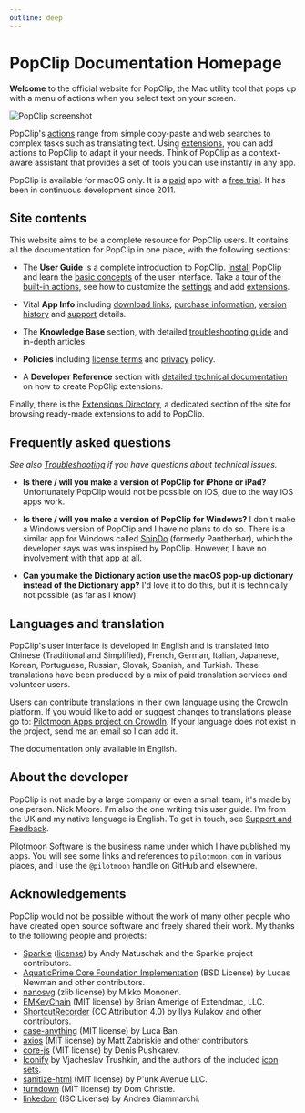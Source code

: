 ```yaml
---
outline: deep
---
```

<script setup lang="ts">
import NewsBox from './components/NewsBox.vue'
</script>

# PopClip Documentation Homepage

<NewsBox />

**Welcome** to the official website for PopClip, the Mac utility tool that pops up with a menu of actions when you select text on your screen.


![PopClip screenshot](/popclip.jpg "Screenshot of PopClip")

PopClip's [actions](/guide/actions) range from simple copy-paste and web searches to complex tasks such as translating text. Using [extensions](/guide/extensions), you can add actions to PopClip to adapt it your needs. Think of PopClip as a context-aware assistant that provides a set of tools you can use instantly in any app.


PopClip is available for macOS only. It is a [paid](/buy) app with a [free trial](/download). It has been in continuous development since 2011.

## **Site contents**

This website aims to be a complete resource for PopClip users. It contains all the documentation for PopClip in one place, with the following sections:

* The **User Guide** is a complete introduction to PopClip. [Install](/guide/install) PopClip and learn the [basic concepts](/guide/basics) of the user interface. Take a tour of the [built-in actions](/guide/actions), see how to customize the [settings](/guide/settings) and add [extensions](/guide/extensions).

* Vital **App Info** including [download links](/download), [purchase information](/buy), [version history](/changes) and [support](/support) details.

* The **Knowledge Base** section, with detailed [troubleshooting guide](/kb/troubleshooting) and in-depth articles.

* **Policies** including [license terms](/terms) and [privacy](/privacy) policy.

* A **Developer Reference** section with [detailed technical documentation](/dev/) on how to create PopClip extensions.

Finally, there is the [Extensions Directory](/extensions/), a dedicated section of the site for browsing ready-made extensions to add to PopClip.

## Frequently asked questions

*See also [Troubleshooting](/kb/troubleshooting) if you have questions about technical issues.*

* **Is there / will you make a version of PopClip for iPhone or iPad?**
  Unfortunately PopClip would not be possible on iOS, due to the way iOS apps work.

* **Is there / will you make a version of PopClip for Windows?**
  I don't make a Windows version of PopClip and I have no plans to do so. There is a similar app for Windows called [SnipDo](https://snipdo-app.com/) (formerly Pantherbar), which the developer says was was inspired by PopClip. However, I have no involvement with that app at all.

* **Can you make the Dictionary action use the macOS pop-up dictionary instead of the Dictionary app?**
  I'd love it to do this, but it is technically not possible (as far as I know).

## Languages and translation

PopClip's user interface is developed in English and is translated into Chinese (Traditional and Simplified), French, German, Italian, Japanese, Korean, Portuguese, Russian, Slovak, Spanish, and Turkish. These translations have been produced by a mix of paid translation services and volunteer users.

Users can contribute translations in their own language using the CrowdIn platform. If you would like to add or suggest changes to translations please go to: [Pilotmoon Apps project on CrowdIn](https://crowdin.com/project/pilotmoon-apps). If your language does not exist in the project, send me an email so I can add it.

The documentation only available in English.

## About the developer

PopClip is not made by a large company or even a small team; it's made by one person. Nick Moore. I'm also the one writing this user guide. I'm from the UK and my native language is English. To get in touch, see [Support and Feedback](/support).

[Pilotmoon Software](https://pilotmoon.com/) is the business name under which I have published my apps. You will see some links and references to `pilotmoon.com` in various places, and I use the `@pilotmoon` handle on GitHub and elsewhere.

## Acknowledgements

PopClip would not be possible without the work of many other people who have created open source software and freely shared their work. My thanks to the following people and projects:

* [Sparkle](https://sparkle-project.org/) ([license](https://github.com/sparkle-project/Sparkle/blob/2.x/LICENSE)) by Andy Matuschak and the Sparkle project contributors.
* [AquaticPrime Core Foundation Implementation](https://github.com/bdrister/AquaticPrime/blob/master/Source/CoreFoundation/AquaticPrime.c) (BSD License) by Lucas Newman and other contributors.
* [nanosvg](https://github.com/memononen/nanosvg) (zlib license) by Mikko Mononen.
* [EMKeyChain](https://github.com/irons/EMKeychain) (MIT license) by Brian Amerige of Extendmac, LLC.
* [ShortcutRecorder](https://github.com/Kentzo/ShortcutRecorder) (CC Attribution 4.0) by Ilya Kulakov and other contributors.
* [case-anything](https://github.com/mesqueeb/case-anything) (MIT license) by Luca Ban.
* [axios](https://github.com/axios/axios) (MIT license) by Matt Zabriskie and other contributors.
* [core-js](https://github.com/zloirock/core-js) (MIT license) by Denis Pushkarev.
* [Iconify](https://github.com/iconify) by Vjacheslav Trushkin, and the authors of the included [icon sets](https://github.com/iconify/icon-sets/blob/master/collections.json).
* [sanitize-html](https://github.com/apostrophecms/sanitize-html) (MIT license) by P'unk Avenue LLC.
* [turndown](https://github.com/mixmark-io/turndown) (MIT license) by Dom Christie.
* [linkedom](https://github.com/WebReflection/linkedom) (ISC License) by Andrea Giammarchi.
